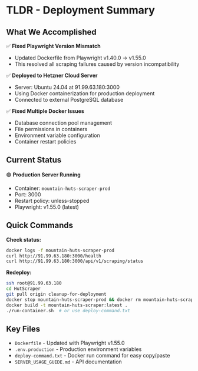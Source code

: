 # TLDR - Deployment Summary

## What We Accomplished

✅ **Fixed Playwright Version Mismatch**
- Updated Dockerfile from Playwright v1.40.0 → v1.55.0
- This resolved all scraping failures caused by version incompatibility

✅ **Deployed to Hetzner Cloud Server**
- Server: Ubuntu 24.04 at 91.99.63.180:3000
- Using Docker containerization for production deployment
- Connected to external PostgreSQL database

✅ **Fixed Multiple Docker Issues**
- Database connection pool management
- File permissions in containers
- Environment variable configuration
- Container restart policies

## Current Status

🟢 **Production Server Running**
- Container: `mountain-huts-scraper-prod`
- Port: 3000
- Restart policy: unless-stopped
- Playwright: v1.55.0 (latest)

## Quick Commands

**Check status:**
```bash
docker logs -f mountain-huts-scraper-prod
curl http://91.99.63.180:3000/health
curl http://91.99.63.180:3000/api/v1/scraping/status
```

**Redeploy:**
```bash
ssh root@91.99.63.180
cd HutScraper
git pull origin cleanup-for-deployment
docker stop mountain-huts-scraper-prod && docker rm mountain-huts-scraper-prod
docker build -t mountain-huts-scraper:latest .
./run-container.sh  # or use deploy-command.txt
```

## Key Files
- `Dockerfile` - Updated with Playwright v1.55.0
- `.env.production` - Production environment variables
- `deploy-command.txt` - Docker run command for easy copy/paste
- `SERVER_USAGE_GUIDE.md` - API documentation